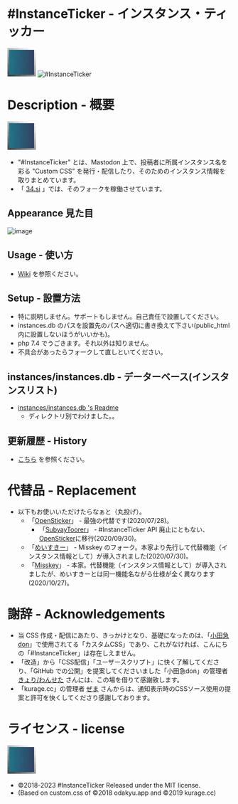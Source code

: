 # #InstanceTicker - インスタンス・ティッカー

<img src="https://raw.githubusercontent.com/InstanceTicker/InstanceTicker/master/InstanceTicker.svg" alt="logo" title="logo" width="64">

<img src="https://user-images.githubusercontent.com/3696720/172076193-cf461d70-3833-4435-b799-c2196123c943.png" title="#InstanceTicker" alt="#InstanceTicker" width="640" />

# Description - 概要
<img src="https://raw.githubusercontent.com/InstanceTicker/InstanceTicker/master/InstanceTicker.svg" alt="logo" title="logo" width="64">

- "#InstanceTicker" とは、Mastodon 上で、投稿者に所属インスタンス名を彩る "Custom CSS" を発行・配信したり、そのためのインスタンス情報を取りまとめています。
- 「 [34.si](https://34.si) 」では、そのフォークを稼働させています。

## Appearance 見た目
![image](https://user-images.githubusercontent.com/3696720/213913597-5484c239-add8-4a32-b8c2-7788f081da81.png)

## Usage - 使い方
- [Wiki](https://github.com/InstanceTicker/InstanceTicker/wiki/) を参照ください。

## Setup - 設置方法
- 特に説明しません。サポートもしません。自己責任で設置してください。
- instances.db のパスを設置先のパスへ適切に書き換えて下さい(public_html 内に設置しないほうがいいかも)。
- php 7.4 でうごきます。それ以外は知りません。
- 不具合があったらフォークして直しといてください。

## instances/instances.db - データーベース(インスタンスリスト)
- [instances/instances.db 's Readme](https://github.com/InstanceTicker/InstanceTicker/tree/master/instances)
  - ディレクトリ別でわけました。。

## 更新履歴 - History
- [こちら](https://github.com/InstanceTicker/InstanceTicker/wiki/History) を参照ください。

# 代替品 - Replacement
- 以下もお使いいただけたらなぁと（丸投げ）。
  - 「[OpenSticker](https://github.com/cutls/OpenSticker)」 - 最強の代替です(2020/07/28)。
    - 「[SubyayToorer](https://github.com/tateisu/SubwayTooter)」 - #InstanceTicker API 廃止にともない、[OpenSticker](https://github.com/cutls/OpenSticker)に移行(2020/09/30)。
  - 「[めいすきー](https://github.com/mei23/misskey)」 - Misskey のフォーク。本家より先行して代替機能（インスタンス情報として）が導入されました(2020/07/30)。
  - 「[Misskey](https://github.com/syuilo/misskey)」 - 本家。代替機能（インスタンス情報として）が導入されましたが、めいすきーとは同一機能名ながら仕様が全く異なります(2020/10/27)。

# 謝辞 - Acknowledgements
- 当 CSS 作成・配信にあたり、きっかけとなり、基礎になったのは、「[小田急don](https://odakyu.app/about)」で使用されてる「カスタムCSS」であり、これがなければ、こんにちの「#InstanceTicker」は存在しえません。
- 「改造」から「CSS配信」「ユーザースクリプト」に快く了解してくださり、「GitHub での公開」を提案してくださいました「小田急don」の管理者 [きょり/わんせた](https://github.com/kyori19) さんには、この場を借りて感謝致します。
- 「kurage.cc」の管理者 [ぜま](https://github.com/yi0713) さんからは、通知表示時のCSSソース使用の提案と許可を快くしてくださり感謝しております。


# ライセンス - license
<img src="https://raw.githubusercontent.com/InstanceTicker/InstanceTicker/master/InstanceTicker.svg" alt="logo" title="logo" width="64">

- ©2018-2023 #InstanceTicker Released under the MIT license. 
- (Based on custom.css of ©2018 odakyu.app and ©2019 kurage.cc)
